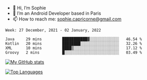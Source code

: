 - 👋 Hi, I’m Sophie
- 👀 I’m an Android Developer based in Paris
- 📫 How to reach me: sophie.capricorne@gmail.com


<!--START_SECTION:waka-->
```text
Week: 27 December, 2021 - 02 January, 2022

Java     29 mins         ███████████▓░░░░░░░░░░░░░   46.54 % 
Kotlin   20 mins         ████████░░░░░░░░░░░░░░░░░   32.26 % 
XML      10 mins         ████▒░░░░░░░░░░░░░░░░░░░░   17.12 % 
Groovy   2 mins          █░░░░░░░░░░░░░░░░░░░░░░░░   03.49 % 
```
<!--END_SECTION:waka-->

[![My GitHub stats](https://github-readme-stats.vercel.app/api?username=sophicapri&show_icons=true&theme=buefy)](https://github.com/anuraghazra/github-readme-stats)

[![Top Languages](https://github-readme-stats.vercel.app/api/top-langs/?username=sophicapri&langs_count=2&layout=compact)](https://github.com/anuraghazra/github-readme-stats)

